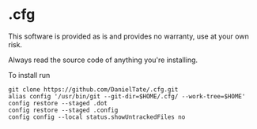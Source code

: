 # .cfg

This software is provided as is and provides no warranty, use at your own risk.

Always read the source code of anything you're installing.

To install run

```
git clone https://github.com/DanielTate/.cfg.git
alias config '/usr/bin/git --git-dir=$HOME/.cfg/ --work-tree=$HOME'
config restore --staged .dot
config restore --staged .config
config config --local status.showUntrackedFiles no
```
